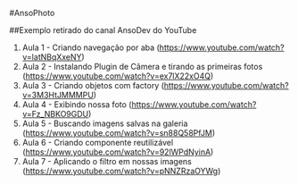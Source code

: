 #AnsoPhoto

##Exemplo retirado do canal AnsoDev do YouTube

1. Aula 1 - Criando navegação por aba (https://www.youtube.com/watch?v=latNBqXxeNY)
1. Aula 2 - Instalando Plugin de Câmera e tirando as primeiras fotos (https://www.youtube.com/watch?v=ex7lX22xO4Q)
1. Aula 3 - Criando objetos com factory (https://www.youtube.com/watch?v=3M3HtJMMMPU)
1. Aula 4 - Exibindo nossa foto (https://www.youtube.com/watch?v=Fz_NBKO9GDU)
1. Aula 5 - Buscando imagens salvas na galeria (https://www.youtube.com/watch?v=sn88Q58PfJM)
1. Aula 6 - Criando componente reutilizável (https://www.youtube.com/watch?v=92lWPdNyinA)
1. Aula 7 - Aplicando o filtro em nossas imagens (https://www.youtube.com/watch?v=pNNZRzaOYWg)
